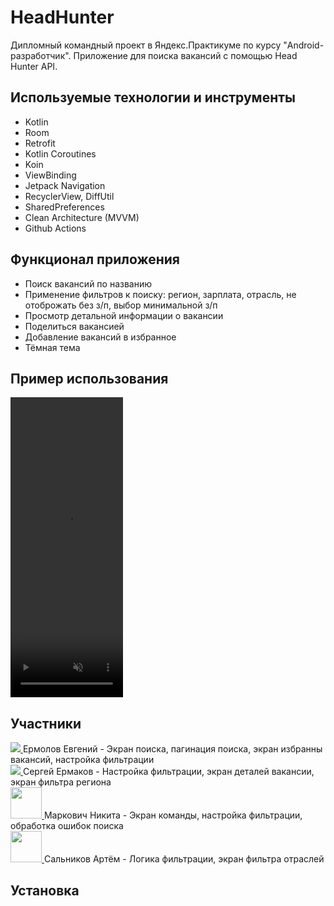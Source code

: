 # HeadHunter
Дипломный командный проект в Яндекс.Практикуме по курсу "Android-разработчик". Приложение для поиска вакансий с помощью Head Hunter API.

## Используемые технологии и инструменты
- Kotlin
- Room
- Retrofit
- Kotlin Coroutines
- Koin
- ViewBinding
- Jetpack Navigation
- RecyclerView, DiffUtil
- SharedPreferences
- Clean Architecture (MVVM)
- Github Actions

## Функционал приложения
- Поиск вакансий по названию
- Применение фильтров к поиску: регион, зарплата, отрасль, не отоброжать без з/п, выбор минимальной з/п
- Просмотр детальной информации о вакансии
- Поделиться вакансией
- Добавление вакансий в избранное
- Тёмная тема

## Пример использования

<video controls="" width="180" height="480" muted="" loop="" autoplay="">
<source src="https://github.com/zhek1chan/HeadHunter/releases/download/v1.0.0/example_usage.mp4" type="video/mp4">
</video>

## Участники

<a href="https://github.com/zhek1chan">
  <img src="https://github.com/zhek1chan.png?size=50"/>
</a> Ермолов Евгений - Экран поиска, пагинация поиска, экран избранны вакансий, настройка фильтрации <br>
<a href="https://github.com/sergen355">
  <img src="https://github.com/sergen355.png?size=50"/>
</a> Сергей Ермаков - Настройка фильтрации, экран деталей вакансии, экран фильтра региона <br>
<a href="https://github.com/niketch1">
  <img src="https://github.com/niketch1.png?size=50"  width="50" 
     height="50"/>
</a> Маркович Никита - Экран команды, настройка фильтрации, обработка ошибок поиска<br>
<a href="https://github.com/EngiBarnaby">
  <img src="https://github.com/EngiBarnaby.png?size=50"  width="50" 
     height="50"/>
</a> Сальников Артём - Логика фильтрации, экран фильтра отраслей

## Установка

